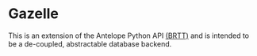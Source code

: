 # Gazelle

This is an extension of the Antelope Python API [(BRTT)](http://www.brtt.com/home.html "BRTT.com") and is intended to be a de-coupled, abstractable database backend.
